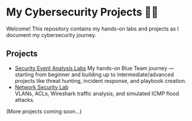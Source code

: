 # My Cybersecurity Projects 👩‍💻

Welcome! This repository contains my hands-on labs and projects as I document my cybersecurity journey.

## Projects

- [Security Event Analysis Labs](Security-Event-Analysis)
  My hands-on Blue Team journey — starting from beginner and building up to intermediate/advanced projects like threat hunting, incident
  response, and playbook creation.
- [Network Security Lab](./network-security-lab/README.md)  
  VLANs, ACLs, Wireshark traffic analysis, and simulated ICMP flood attacks.

(More projects coming soon...)
